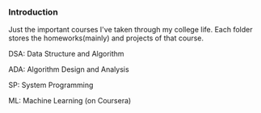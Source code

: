 ### Introduction
Just the important courses I've taken through my college life.
Each folder stores the homeworks(mainly) and projects of that course.

DSA: Data Structure and Algorithm  

ADA: Algorithm Design and Analysis  

SP: System Programming  

ML: Machine Learning (on Coursera)  

